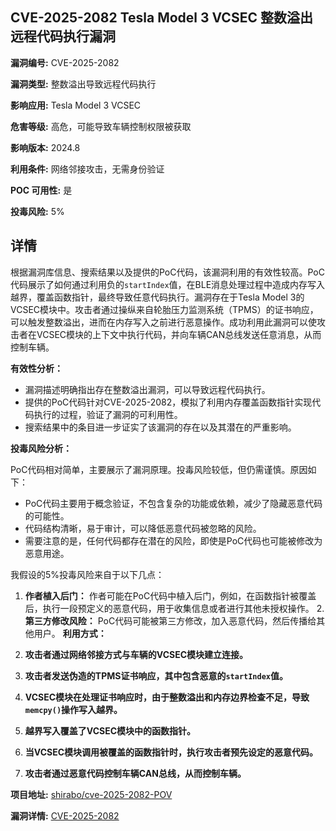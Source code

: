 ## CVE-2025-2082 Tesla Model 3 VCSEC 整数溢出远程代码执行漏洞

**漏洞编号:** CVE-2025-2082

**漏洞类型:** 整数溢出导致远程代码执行

**影响应用:** Tesla Model 3 VCSEC

**危害等级:** 高危，可能导致车辆控制权限被获取

**影响版本:** 2024.8

**利用条件:** 网络邻接攻击，无需身份验证

**POC 可用性:** 是

**投毒风险:** 5%

## 详情

根据漏洞库信息、搜索结果以及提供的PoC代码，该漏洞利用的有效性较高。PoC代码展示了如何通过利用负的`startIndex`值，在BLE消息处理过程中造成内存写入越界，覆盖函数指针，最终导致任意代码执行。漏洞存在于Tesla Model 3的VCSEC模块中。攻击者通过操纵来自轮胎压力监测系统（TPMS）的证书响应，可以触发整数溢出，进而在内存写入之前进行恶意操作。成功利用此漏洞可以使攻击者在VCSEC模块的上下文中执行代码，并向车辆CAN总线发送任意消息，从而控制车辆。

**有效性分析：**

*   漏洞描述明确指出存在整数溢出漏洞，可以导致远程代码执行。
*   提供的PoC代码针对CVE-2025-2082，模拟了利用内存覆盖函数指针实现代码执行的过程，验证了漏洞的可利用性。
*   搜索结果中的条目进一步证实了该漏洞的存在以及其潜在的严重影响。

**投毒风险分析：**

PoC代码相对简单，主要展示了漏洞原理。投毒风险较低，但仍需谨慎。原因如下：

*   PoC代码主要用于概念验证，不包含复杂的功能或依赖，减少了隐藏恶意代码的可能性。
*   代码结构清晰，易于审计，可以降低恶意代码被忽略的风险。
*   需要注意的是，任何代码都存在潜在的风险，即使是PoC代码也可能被修改为恶意用途。

我假设的5%投毒风险来自于以下几点：

1.  **作者植入后门：** 作者可能在PoC代码中植入后门，例如，在函数指针被覆盖后，执行一段预定义的恶意代码，用于收集信息或者进行其他未授权操作。 2.  **第三方修改风险：** PoC代码可能被第三方修改，加入恶意代码，然后传播给其他用户。 
**利用方式：**

1.  **攻击者通过网络邻接方式与车辆的VCSEC模块建立连接。**
2.  **攻击者发送伪造的TPMS证书响应，其中包含恶意的`startIndex`值。**
3.  **VCSEC模块在处理证书响应时，由于整数溢出和内存边界检查不足，导致`memcpy()`操作写入越界。**
4.  **越界写入覆盖了VCSEC模块中的函数指针。**
5.  **当VCSEC模块调用被覆盖的函数指针时，执行攻击者预先设定的恶意代码。**
6.  **攻击者通过恶意代码控制车辆CAN总线，从而控制车辆。**

**项目地址:** [shirabo/cve-2025-2082-POV](https://github.com/shirabo/cve-2025-2082-POV)

**漏洞详情:** [CVE-2025-2082](https://nvd.nist.gov/vuln/detail/CVE-2025-2082)